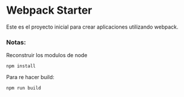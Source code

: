 # Webpack Starter

Este es el proyecto inicial para crear aplicaciones utilizando webpack.

### Notas: 
Reconstruir los modulos de node
`````````
npm install
```````````
Para re hacer build:
`````````````
npm run build
